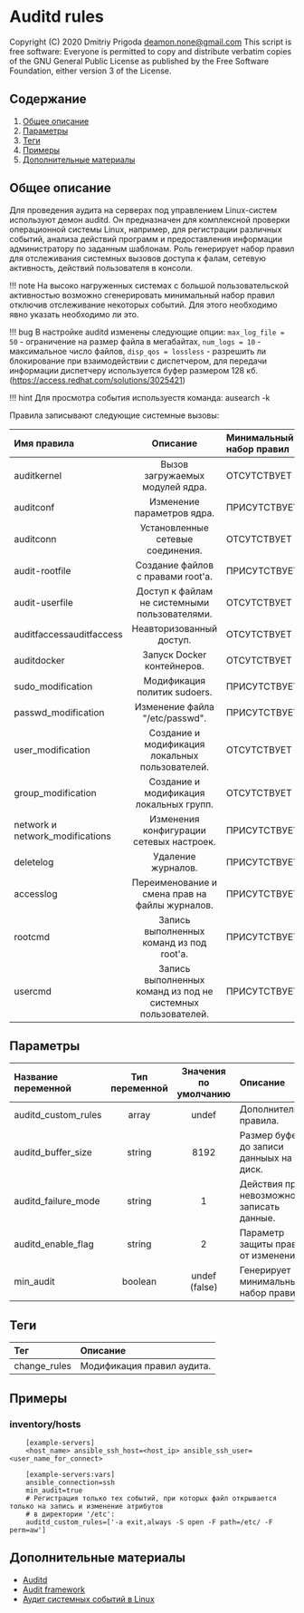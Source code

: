 # Auditd rules

Copyright (C) 2020 Dmitriy Prigoda deamon.none@gmail.com This script is free software: Everyone is permitted to copy and distribute verbatim copies of the GNU General Public License as published by the Free Software Foundation, either version 3 of the License.

## Содержание

1. [Общее описание](#общее-описание)
2. [Параметры](#параметры)
3. [Теги](#теги)
4. [Примеры](#примеры)
5. [Дополнительные материалы](#дополнительные-материалы)

## Общее описание
Для проведения аудита на серверах под управлением Linux-систем используют демон auditd. Он предназначен для комплексной проверки операционной системы Linux, например, для регистрации различных событий, анализа действий программ и предоставления информации администратору по заданным шаблонам. Роль генерирует набор правил для отслеживания системных вызовов доступа к фалам, сетевую активность, действий пользователя в консоли.

!!! note
    На высоко нагруженных системах с большой пользовательской активностью возможно сгенерировать минимальный набор правил отключив отслеживание некоторых событий. Для этого необходимо явно указать необходимо ли это. 

!!! bug
    В настройке auditd изменены следующие опции: `max_log_file = 50` - ограничение на размер файла в мегабайтах, `num_logs = 10` - максимальное число файлов, `disp_qos = lossless` - разрешить ли блокирование при взаимодействии с диспетчером, для передачи информации диспетчеру используется буфер размером 128 кб. (https://access.redhat.com/solutions/3025421)

!!! hint
    Для просмотра события используестя команда: ausearch -k <key>

Правила записывают следующие системные вызовы:

|Имя правила <key>              | Описание                                                       | Минимальный набор правил |    
|:------------------------------|:--------------------------------------------------------------:|:-------------------------|
|auditkernel                    | Вызов загружаемых модулей ядра.                                | ОТСУТСТВУЕТ              |
|auditconf                      | Изменение параметров ядра.                                     | ПРИСУТСТВУЕТ             |
|auditconn                      | Установленные сетевые соединения.                              | ОТСУТСТВУЕТ              | 
|audit-rootfile                 | Создание файлов с правами root'а.                              | ПРИСУТСТВУЕТ             |
|audit-userfile                 | Доступ к файлам не системными пользователями.                  | ОТСУТСТВУЕТ              |
|auditfaccessauditfaccess       | Неавторизованный доступ.                                       | ОТСУТСТВУЕТ              |
|auditdocker                    | Запуск Docker контейнеров.                                     | ОТСУТСТВУЕТ              |
|sudo_modification              | Модификация политик sudoers.                                   | ПРИСУТСТВУЕТ             |
|passwd_modification            | Изменение файла "/etc/passwd".                                 | ПРИСУТСТВУЕТ             |
|user_modification              | Создание и модификация локальных пользователей.                | ОТСУТСТВУЕТ              |
|group_modification             | Создание и модификация локальных групп.                        | ОТСУТСТВУЕТ              |
|network и network_modifications| Изменения конфигурации сетевых настроек.                       | ПРИСУТСТВУЕТ             |
|deletelog                      | Удаление журналов.                                             | ПРИСУТСТВУЕТ             |
|accesslog                      | Переименование и смена прав на файлы журналов.                 | ПРИСУТСТВУЕТ             |
|rootcmd                        | Запись выполненных команд из под root'а.                       | ПРИСУТСТВУЕТ             |
|usercmd                        | Запись выполненных команд из под не системных пользователей.   | ПРИСУТСТВУЕТ             |

## Параметры
|Название переменной               | Тип переменной | Значения по умолчанию | Описание                                                    |
|:---------------------------------|:--------------:|:---------------------:|:------------------------------------------------------------|
|auditd_custom_rules               | array          | undef                 | Дополнительные правила.                                     |
|auditd_buffer_size                | string         | 8192                  | Размер буфера до записи данныых на диск.                    |
|auditd_failure_mode               | string         | 1                     | Действия при невозможности записать данные.                 |
|auditd_enable_flag                | string         | 2                     | Параметр защиты правил от изменения.                        |
|min_audit                         | boolean        | undef (false)         | Генерирует минимальный набор правил.                        |

## Теги
|Тег            | Описание                     |
|:--------------|:-----------------------------|
|change_rules   | Модификация правил аудита.   |

## Примеры

### inventory/hosts

```
    [example-servers]
    <host_name> ansible_ssh_host=<host_ip> ansible_ssh_user=<user_name_for_connect>

    [example-servers:vars]
    ansible_connection=ssh
    min_audit=true
    # Регистрация только тех событий, при которых файл открывается только на запись и изменение атрибутов
    # в директории '/etc':
    auditd_custom_rules=['-a exit,always -S open -F path=/etc/ -F perm=aw']
```

## Дополнительные материалы

- [Auditd](https://access.redhat.com/documentation/en-us/red_hat_enterprise_linux/7/html/security_guide/sec-starting_the_audit_service)
- [Audit framework](https://wiki.archlinux.org/index.php/Audit_framework)
- [Аудит системных событий в Linux](https://xakep.ru/2011/03/30/54897/)